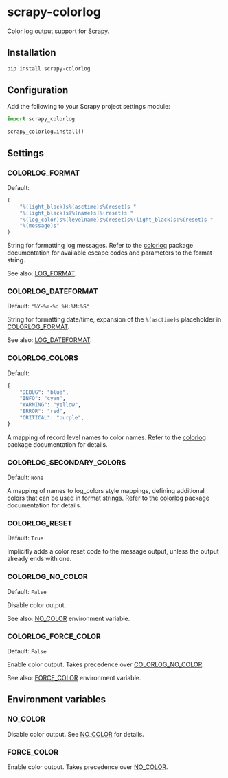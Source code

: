 # scrapy-colorlog

Color log output support for [Scrapy][1].

## Installation

```sh
pip install scrapy-colorlog
```

## Configuration

Add the following to your Scrapy project settings module:

```python
import scrapy_colorlog

scrapy_colorlog.install()
```

## Settings

### COLORLOG_FORMAT

Default:

```python
(
    "%(light_black)s%(asctime)s%(reset)s "
    "%(light_black)s[%(name)s]%(reset)s "
    "%(log_color)s%(levelname)s%(reset)s%(light_black)s:%(reset)s "
    "%(message)s"
)
```

String for formatting log messages. Refer to the [colorlog][2] package
documentation for available escape codes and parameters to the format string.

See also:
[LOG_FORMAT](https://docs.scrapy.org/en/latest/topics/settings.html#log-format).

### COLORLOG_DATEFORMAT

Default: `"%Y-%m-%d %H:%M:%S"`

String for formatting date/time, expansion of the `%(asctime)s` placeholder in
[COLORLOG_FORMAT](#colorlog_format).

See also:
[LOG_DATEFORMAT](https://docs.scrapy.org/en/latest/topics/settings.html#log-dateformat).

### COLORLOG_COLORS

Default:

```python
{
    "DEBUG": "blue",
    "INFO": "cyan",
    "WARNING": "yellow",
    "ERROR": "red",
    "CRITICAL": "purple",
}
```

A mapping of record level names to color names. Refer to the [colorlog][2]
package documentation for details.

### COLORLOG_SECONDARY_COLORS

Default: `None`

A mapping of names to log_colors style mappings, defining additional colors that
can be used in format strings. Refer to the [colorlog][2] package documentation
for details.

### COLORLOG_RESET

Default: `True`

Implicitly adds a color reset code to the message output, unless the output
already ends with one.

### COLORLOG_NO_COLOR

Default: `False`

Disable color output.

See also: [NO_COLOR](#no_color) environment variable.

### COLORLOG_FORCE_COLOR

Default: `False`

Enable color output. Takes precedence over
[COLORLOG_NO_COLOR](#colorlog_no_color).

See also: [FORCE_COLOR](#force_color) environment variable.

## Environment variables

### NO_COLOR

Disable color output. See [NO_COLOR][3] for details.

### FORCE_COLOR

Enable color output. Takes precedence over [NO_COLOR](#no_color).

[1]: https://github.com/scrapy/scrapy
[2]: https://github.com/borntyping/python-colorlog
[3]: https://no-color.org/
